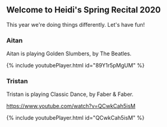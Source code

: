 ## Welcome to Heidi's Spring Recital 2020

This year we're doing things differently. Let's have fun!

### Aitan 
Aitan is playing Golden Slumbers, by The Beatles.

{% include youtubePlayer.html id="89Y1r5pMgUM" %}


### Tristan 
Tristan is playing Classic Dance, by Faber & Faber. 

https://www.youtube.com/watch?v=QCwkCah5isM

{% include youtubePlayer.html id="QCwkCah5isM" %}

